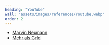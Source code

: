 ```yaml
---
heading: "YouTube"
wall: "assets/images/references/Youtube.webp"
order: 2
---
```

<ul class="list-inner text-center">
    <li><a href="https://youtu.be/sVxsfVK-eXw">Marvin Neumann</a></li>
    <li><a href="https://youtu.be/zf9SgNbWKEY">Mehr als Geld</a></li>
</ul>
